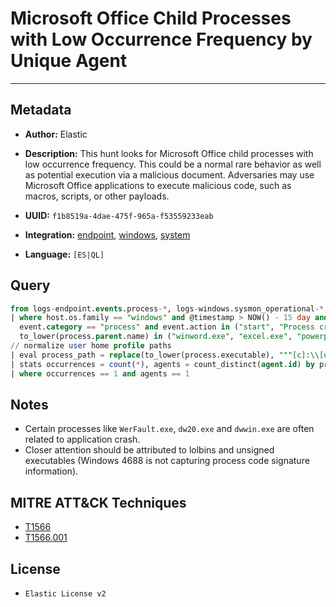 # Microsoft Office Child Processes with Low Occurrence Frequency by Unique Agent

---

## Metadata

- **Author:** Elastic
- **Description:** This hunt looks for Microsoft Office child processes with low occurrence frequency. This could be a normal rare behavior as well as potential execution via a malicious document. Adversaries may use Microsoft Office applications to execute malicious code, such as macros, scripts, or other payloads.

- **UUID:** `f1b8519a-4dae-475f-965a-f53559233eab`
- **Integration:** [endpoint](https://docs.elastic.co/integrations/endpoint), [windows](https://docs.elastic.co/integrations/windows), [system](https://docs.elastic.co/integrations/system)
- **Language:** `[ES|QL]`

## Query

```sql
from logs-endpoint.events.process-*, logs-windows.sysmon_operational-*, logs-system.security-*
| where host.os.family == "windows" and @timestamp > NOW() - 15 day and
  event.category == "process" and event.action in ("start", "Process creation", "created-process") and
  to_lower(process.parent.name) in ("winword.exe", "excel.exe", "powerpnt.exe") and not starts_with(process.executable, "C:\\Program Files")
// normalize user home profile paths
| eval process_path = replace(to_lower(process.executable), """[c]:\\[u][s][e][r][s]\\[a-zA-Z0-9\.\-\_\$]+\\""", "c:\\\\users\\\\user\\\\")
| stats occurrences = count(*), agents = count_distinct(agent.id) by process_path, process.parent.name
| where occurrences == 1 and agents == 1
```

## Notes

- Certain processes like `WerFault.exe`, `dw20.exe` and `dwwin.exe` are often related to application crash.
- Closer attention should be attributed to lolbins and unsigned executables (Windows 4688 is not capturing process code signature information).
## MITRE ATT&CK Techniques

- [T1566](https://attack.mitre.org/techniques/T1566)
- [T1566.001](https://attack.mitre.org/techniques/T1566/001)

## License

- `Elastic License v2`
